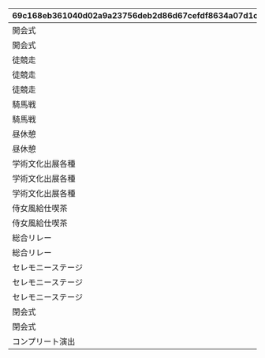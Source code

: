 |69c168eb361040d02a9a23756deb2d86d67cefdf8634a07d1cc1aa383596776f|934f0cb1e26bf451b70bdb321ab54d5ae288194c36033054db7987a00bcd4867|fbc3aed2d59b7867ce6efb7103646ef20f5e20f88c6f1dc6e4e9bd1b01069052|d563fe508f8a5c28ff1c3caa1b91081e5af67da56d6be2ce132651e98be596cc|379d9a6c0950459f661f10e87cd067fcf59411e41d5f5ba80ff281e54f9fdca9|51376d75c078f9323e9010da0bed63186080ce9afc54b8c7bda970aaf819c508|cf3f27717691359e91ffea89cec4f0c9ae6f88b4d2465a469a3bb6929b002cab|
| --- | --- | --- | --- | --- | --- | --- |
|開会式|10064|0|0|20036104|4|1006401|
|開会式|10064|0|0|20036104|3|1006402|
|徒競走|10064|0|1006402|20036104|1|1006403|
|徒競走|10064|0|1006402|20036104|4|1006404|
|徒競走|10064|0|1006402|20036104|2|1006405|
|騎馬戦|10064|0|1006405|20036104|2|1006406|
|騎馬戦|10064|0|1006405|20036104|4|1006407|
|昼休憩|10064|0|1006406|20036106|3|1006408|
|昼休憩|10064|0|1006406|20036106|4|1006409|
|学術文化出展各種|10064|0|1006408|20036106|3|1006410|
|学術文化出展各種|10064|0|1006408|20036106|4|1006411|
|学術文化出展各種|10064|0|1006408|20036106|1|1006412|
|侍女風給仕喫茶|10064|0|1006410|20036108|4|1006413|
|侍女風給仕喫茶|10064|0|1006410|20036108|3|1006414|
|総合リレー|10064|0|1006414|20036113|3|1006415|
|総合リレー|10064|0|1006414|20036113|4|1006416|
|セレモニーステージ|10064|2003601|1006415|0|1|1006417|
|セレモニーステージ|10064|2003601|1006415|0|4|1006418|
|セレモニーステージ|10064|2003601|1006415|0|2|1006419|
|閉会式|10064|2003601|1006419|0|3|1006420|
|閉会式|10064|2003601|1006419|0|4|1006421|
|コンプリート演出|10064|2003601|1006420|0|4|1006422|